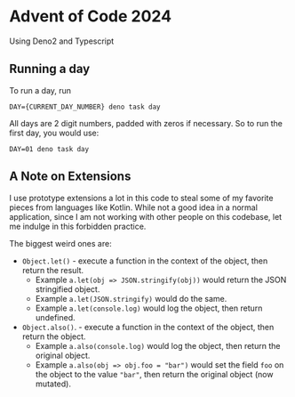 # Advent of Code 2024

Using Deno2 and Typescript

## Running a day

To run a day, run

`DAY={CURRENT_DAY_NUMBER} deno task day`

All days are 2 digit numbers, padded with zeros if necessary. So to run the first day, you would use:

`DAY=01 deno task day`

## A Note on Extensions

I use prototype extensions a lot in this code to steal some of my favorite pieces from languages like Kotlin. While not a good idea in a normal application, since I am not working with other people on this codebase, let me indulge in this forbidden practice. 

The biggest weird ones are:

- `Object.let()` - execute a function in the context of the object, then return the result.
  - Example `a.let(obj => JSON.stringify(obj))` would return the JSON stringified object.
  - Example `a.let(JSON.stringify)` would do the same.
  - Example `a.let(console.log)` would log the object, then return undefined.
- `Object.also()`. - execute a function in the context of the object, then return the object.
  - Example `a.also(console.log)` would log the object, then return the original object.
  - Example `a.also(obj => obj.foo = "bar")` would set the field `foo` on the object to the value `"bar"`, then return the original object (now mutated). 

